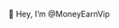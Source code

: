 👋 Hey, I’m @MoneyEarnVip


<!---
MoneyEarnVip/MoneyEarnVip is a ✨ special ✨ repository because its `README.md` (this file) appears on your GitHub profile.
You can click the Preview link to take a look at your changes.
--->
